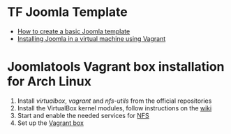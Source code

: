 # TF Joomla Template

* [How to create a basic Joomla template](https://docs.joomla.org/Creating_a_basic_Joomla!_template)
* [Installing Joomla in a virtual machine using Vagrant](https://github.com/joomlatools/joomla-vagrant)
 
# Joomlatools Vagrant box installation for Arch Linux

1. Install _virtualbox_, _vagrant_ and _nfs-utils_ from the official repositories
2. Install the VirtualBox kernel modules, follow instructions on the [wiki](https://wiki.archlinux.org/index.php/VirtualBox#Install_the_VirtualBox_kernel_modules)
3. Start and enable the needed services for [NFS](https://wiki.archlinux.org/index.php/NFS#Starting_the_server)
4. Set up the [Vagrant box](https://github.com/joomlatools/joomla-vagrant)

